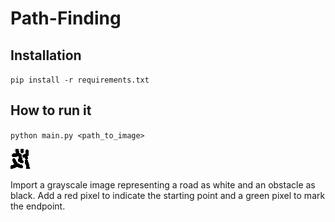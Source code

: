 # Path-Finding

## Installation
<code>pip install -r requirements.txt</code>

## How to run it
<code>python main.py <path_to_image></code>

<img src="./test.png"/>
  
Import a grayscale image representing a road as white and an obstacle as black.
Add a red pixel to indicate the starting point and a green pixel to mark the endpoint.
